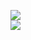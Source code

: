[![](https://img.shields.io/badge/Made%20With-Github%20Spray-lightgrey.svg?style=for-the-badge&logo=github)](https://github.com/Annihil/github-spray#20323)  
[![](https://i.imgur.com/2DrTn0Z.gif)](https://github.com/Annihil/github-spray)